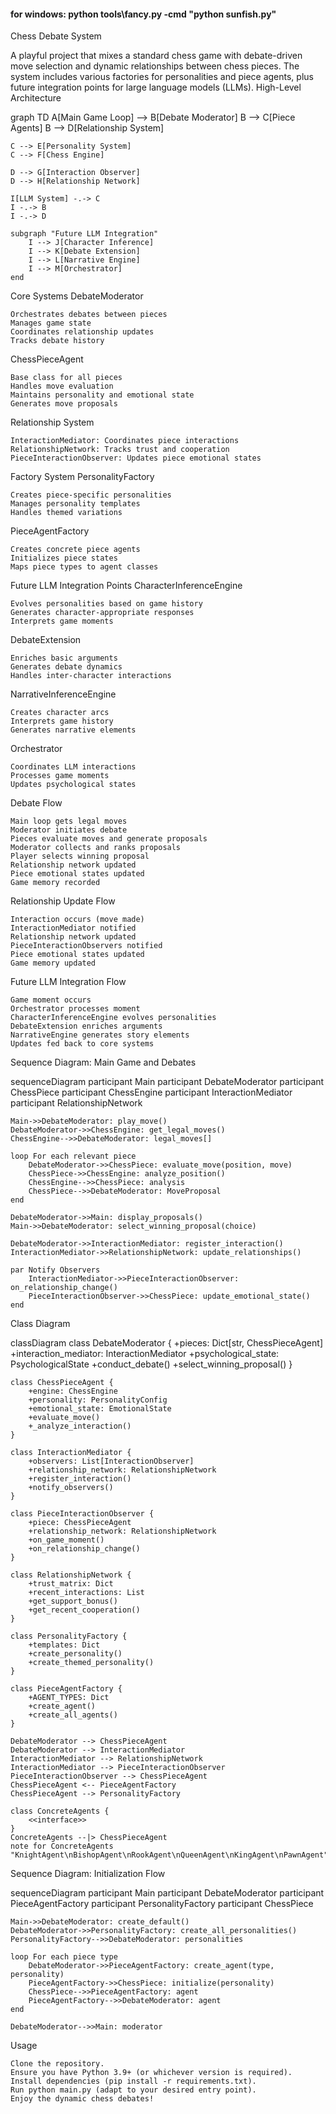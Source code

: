 #### for windows: python tools\fancy.py -cmd "python sunfish.py"

Chess Debate System

A playful project that mixes a standard chess game with debate-driven move selection and dynamic relationships between chess pieces. The system includes various factories for personalities and piece agents, plus future integration points for large language models (LLMs).
High-Level Architecture

graph TD
    A[Main Game Loop] --> B[Debate Moderator]
    B --> C[Piece Agents]
    B --> D[Relationship System]
    
    C --> E[Personality System]
    C --> F[Chess Engine]
    
    D --> G[Interaction Observer]
    D --> H[Relationship Network]
    
    I[LLM System] -.-> C
    I -.-> B
    I -.-> D
    
    subgraph "Future LLM Integration"
        I --> J[Character Inference]
        I --> K[Debate Extension]
        I --> L[Narrative Engine]
        I --> M[Orchestrator]
    end

Core Systems
DebateModerator

    Orchestrates debates between pieces
    Manages game state
    Coordinates relationship updates
    Tracks debate history

ChessPieceAgent

    Base class for all pieces
    Handles move evaluation
    Maintains personality and emotional state
    Generates move proposals

Relationship System

    InteractionMediator: Coordinates piece interactions
    RelationshipNetwork: Tracks trust and cooperation
    PieceInteractionObserver: Updates piece emotional states

Factory System
PersonalityFactory

    Creates piece-specific personalities
    Manages personality templates
    Handles themed variations

PieceAgentFactory

    Creates concrete piece agents
    Initializes piece states
    Maps piece types to agent classes

Future LLM Integration Points
CharacterInferenceEngine

    Evolves personalities based on game history
    Generates character-appropriate responses
    Interprets game moments

DebateExtension

    Enriches basic arguments
    Generates debate dynamics
    Handles inter-character interactions

NarrativeInferenceEngine

    Creates character arcs
    Interprets game history
    Generates narrative elements

Orchestrator

    Coordinates LLM interactions
    Processes game moments
    Updates psychological states

Debate Flow

    Main loop gets legal moves
    Moderator initiates debate
    Pieces evaluate moves and generate proposals
    Moderator collects and ranks proposals
    Player selects winning proposal
    Relationship network updated
    Piece emotional states updated
    Game memory recorded

Relationship Update Flow

    Interaction occurs (move made)
    InteractionMediator notified
    Relationship network updated
    PieceInteractionObservers notified
    Piece emotional states updated
    Game memory updated

Future LLM Integration Flow

    Game moment occurs
    Orchestrator processes moment
    CharacterInferenceEngine evolves personalities
    DebateExtension enriches arguments
    NarrativeEngine generates story elements
    Updates fed back to core systems

Sequence Diagram: Main Game and Debates

sequenceDiagram
    participant Main
    participant DebateModerator
    participant ChessPiece
    participant ChessEngine
    participant InteractionMediator
    participant RelationshipNetwork

    Main->>DebateModerator: play_move()
    DebateModerator->>ChessEngine: get_legal_moves()
    ChessEngine-->>DebateModerator: legal_moves[]
    
    loop For each relevant piece
        DebateModerator->>ChessPiece: evaluate_move(position, move)
        ChessPiece->>ChessEngine: analyze_position()
        ChessEngine-->>ChessPiece: analysis
        ChessPiece-->>DebateModerator: MoveProposal
    end

    DebateModerator->>Main: display_proposals()
    Main->>DebateModerator: select_winning_proposal(choice)
    
    DebateModerator->>InteractionMediator: register_interaction()
    InteractionMediator->>RelationshipNetwork: update_relationships()
    
    par Notify Observers
        InteractionMediator->>PieceInteractionObserver: on_relationship_change()
        PieceInteractionObserver->>ChessPiece: update_emotional_state()
    end

Class Diagram

classDiagram
    class DebateModerator {
        +pieces: Dict[str, ChessPieceAgent]
        +interaction_mediator: InteractionMediator
        +psychological_state: PsychologicalState
        +conduct_debate()
        +select_winning_proposal()
    }

    class ChessPieceAgent {
        +engine: ChessEngine
        +personality: PersonalityConfig
        +emotional_state: EmotionalState
        +evaluate_move()
        +_analyze_interaction()
    }

    class InteractionMediator {
        +observers: List[InteractionObserver]
        +relationship_network: RelationshipNetwork
        +register_interaction()
        +notify_observers()
    }

    class PieceInteractionObserver {
        +piece: ChessPieceAgent
        +relationship_network: RelationshipNetwork
        +on_game_moment()
        +on_relationship_change()
    }

    class RelationshipNetwork {
        +trust_matrix: Dict
        +recent_interactions: List
        +get_support_bonus()
        +get_recent_cooperation()
    }

    class PersonalityFactory {
        +templates: Dict
        +create_personality()
        +create_themed_personality()
    }

    class PieceAgentFactory {
        +AGENT_TYPES: Dict
        +create_agent()
        +create_all_agents()
    }

    DebateModerator --> ChessPieceAgent
    DebateModerator --> InteractionMediator
    InteractionMediator --> RelationshipNetwork
    InteractionMediator --> PieceInteractionObserver
    PieceInteractionObserver --> ChessPieceAgent
    ChessPieceAgent <-- PieceAgentFactory
    ChessPieceAgent --> PersonalityFactory

    class ConcreteAgents {
        <<interface>>
    }
    ConcreteAgents --|> ChessPieceAgent
    note for ConcreteAgents "KnightAgent\nBishopAgent\nRookAgent\nQueenAgent\nKingAgent\nPawnAgent"

Sequence Diagram: Initialization Flow

sequenceDiagram
    participant Main
    participant DebateModerator
    participant PieceAgentFactory
    participant PersonalityFactory
    participant ChessPiece

    Main->>DebateModerator: create_default()
    DebateModerator->>PersonalityFactory: create_all_personalities()
    PersonalityFactory-->>DebateModerator: personalities

    loop For each piece type
        DebateModerator->>PieceAgentFactory: create_agent(type, personality)
        PieceAgentFactory->>ChessPiece: initialize(personality)
        ChessPiece-->>PieceAgentFactory: agent
        PieceAgentFactory-->>DebateModerator: agent
    end

    DebateModerator-->>Main: moderator

Usage

    Clone the repository.
    Ensure you have Python 3.9+ (or whichever version is required).
    Install dependencies (pip install -r requirements.txt).
    Run python main.py (adapt to your desired entry point).
    Enjoy the dynamic chess debates!